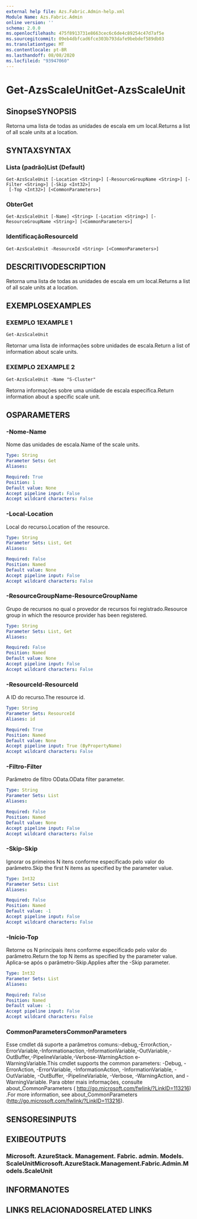 ```yaml
---
external help file: Azs.Fabric.Admin-help.xml
Module Name: Azs.Fabric.Admin
online version: ''
schema: 2.0.0
ms.openlocfilehash: 475f8913731e8663cec6c6de4c89254c47d7af5e
ms.sourcegitcommit: 09eb4dbfcad6fce303b793dafe9bebdef589db03
ms.translationtype: MT
ms.contentlocale: pt-BR
ms.lasthandoff: 08/08/2020
ms.locfileid: "93947060"
---
```

# <span data-ttu-id="a916f-101">Get-AzsScaleUnit</span><span class="sxs-lookup"><span data-stu-id="a916f-101">Get-AzsScaleUnit</span></span>

## <span data-ttu-id="a916f-102">Sinopse</span><span class="sxs-lookup"><span data-stu-id="a916f-102">SYNOPSIS</span></span>
<span data-ttu-id="a916f-103">Retorna uma lista de todas as unidades de escala em um local.</span><span class="sxs-lookup"><span data-stu-id="a916f-103">Returns a list of all scale units at a location.</span></span>

## <span data-ttu-id="a916f-104">SYNTAX</span><span class="sxs-lookup"><span data-stu-id="a916f-104">SYNTAX</span></span>

### <span data-ttu-id="a916f-105">Lista (padrão)</span><span class="sxs-lookup"><span data-stu-id="a916f-105">List (Default)</span></span>
```
Get-AzsScaleUnit [-Location <String>] [-ResourceGroupName <String>] [-Filter <String>] [-Skip <Int32>]
 [-Top <Int32>] [<CommonParameters>]
```

### <span data-ttu-id="a916f-106">Obter</span><span class="sxs-lookup"><span data-stu-id="a916f-106">Get</span></span>
```
Get-AzsScaleUnit [-Name] <String> [-Location <String>] [-ResourceGroupName <String>] [<CommonParameters>]
```

### <span data-ttu-id="a916f-107">Identificação</span><span class="sxs-lookup"><span data-stu-id="a916f-107">ResourceId</span></span>
```
Get-AzsScaleUnit -ResourceId <String> [<CommonParameters>]
```

## <span data-ttu-id="a916f-108">DESCRITIVO</span><span class="sxs-lookup"><span data-stu-id="a916f-108">DESCRIPTION</span></span>
<span data-ttu-id="a916f-109">Retorna uma lista de todas as unidades de escala em um local.</span><span class="sxs-lookup"><span data-stu-id="a916f-109">Returns a list of all scale units at a location.</span></span>

## <span data-ttu-id="a916f-110">EXEMPLOS</span><span class="sxs-lookup"><span data-stu-id="a916f-110">EXAMPLES</span></span>

### <span data-ttu-id="a916f-111">EXEMPLO 1</span><span class="sxs-lookup"><span data-stu-id="a916f-111">EXAMPLE 1</span></span>
```
Get-AzsScaleUnit
```

<span data-ttu-id="a916f-112">Retornar uma lista de informações sobre unidades de escala.</span><span class="sxs-lookup"><span data-stu-id="a916f-112">Return a list of information about scale units.</span></span>

### <span data-ttu-id="a916f-113">EXEMPLO 2</span><span class="sxs-lookup"><span data-stu-id="a916f-113">EXAMPLE 2</span></span>
```
Get-AzsScaleUnit -Name "S-Cluster"
```

<span data-ttu-id="a916f-114">Retorna informações sobre uma unidade de escala específica.</span><span class="sxs-lookup"><span data-stu-id="a916f-114">Return information about a specific scale unit.</span></span>

## <span data-ttu-id="a916f-115">OS</span><span class="sxs-lookup"><span data-stu-id="a916f-115">PARAMETERS</span></span>

### <span data-ttu-id="a916f-116">-Nome</span><span class="sxs-lookup"><span data-stu-id="a916f-116">-Name</span></span>
<span data-ttu-id="a916f-117">Nome das unidades de escala.</span><span class="sxs-lookup"><span data-stu-id="a916f-117">Name of the scale units.</span></span>

```yaml
Type: String
Parameter Sets: Get
Aliases:

Required: True
Position: 1
Default value: None
Accept pipeline input: False
Accept wildcard characters: False
```

### <span data-ttu-id="a916f-118">-Local</span><span class="sxs-lookup"><span data-stu-id="a916f-118">-Location</span></span>
<span data-ttu-id="a916f-119">Local do recurso.</span><span class="sxs-lookup"><span data-stu-id="a916f-119">Location of the resource.</span></span>

```yaml
Type: String
Parameter Sets: List, Get
Aliases:

Required: False
Position: Named
Default value: None
Accept pipeline input: False
Accept wildcard characters: False
```

### <span data-ttu-id="a916f-120">-ResourceGroupName</span><span class="sxs-lookup"><span data-stu-id="a916f-120">-ResourceGroupName</span></span>
<span data-ttu-id="a916f-121">Grupo de recursos no qual o provedor de recursos foi registrado.</span><span class="sxs-lookup"><span data-stu-id="a916f-121">Resource group in which the resource provider has been registered.</span></span>

```yaml
Type: String
Parameter Sets: List, Get
Aliases:

Required: False
Position: Named
Default value: None
Accept pipeline input: False
Accept wildcard characters: False
```

### <span data-ttu-id="a916f-122">-ResourceId</span><span class="sxs-lookup"><span data-stu-id="a916f-122">-ResourceId</span></span>
<span data-ttu-id="a916f-123">A ID do recurso.</span><span class="sxs-lookup"><span data-stu-id="a916f-123">The resource id.</span></span>

```yaml
Type: String
Parameter Sets: ResourceId
Aliases: id

Required: True
Position: Named
Default value: None
Accept pipeline input: True (ByPropertyName)
Accept wildcard characters: False
```

### <span data-ttu-id="a916f-124">-Filtro</span><span class="sxs-lookup"><span data-stu-id="a916f-124">-Filter</span></span>
<span data-ttu-id="a916f-125">Parâmetro de filtro OData.</span><span class="sxs-lookup"><span data-stu-id="a916f-125">OData filter parameter.</span></span>

```yaml
Type: String
Parameter Sets: List
Aliases:

Required: False
Position: Named
Default value: None
Accept pipeline input: False
Accept wildcard characters: False
```

### <span data-ttu-id="a916f-126">-Skip</span><span class="sxs-lookup"><span data-stu-id="a916f-126">-Skip</span></span>
<span data-ttu-id="a916f-127">Ignorar os primeiros N itens conforme especificado pelo valor do parâmetro.</span><span class="sxs-lookup"><span data-stu-id="a916f-127">Skip the first N items as specified by the parameter value.</span></span>

```yaml
Type: Int32
Parameter Sets: List
Aliases:

Required: False
Position: Named
Default value: -1
Accept pipeline input: False
Accept wildcard characters: False
```

### <span data-ttu-id="a916f-128">-Início</span><span class="sxs-lookup"><span data-stu-id="a916f-128">-Top</span></span>
<span data-ttu-id="a916f-129">Retorne os N principais itens conforme especificado pelo valor do parâmetro.</span><span class="sxs-lookup"><span data-stu-id="a916f-129">Return the top N items as specified by the parameter value.</span></span>
<span data-ttu-id="a916f-130">Aplica-se após o parâmetro-Skip.</span><span class="sxs-lookup"><span data-stu-id="a916f-130">Applies after the -Skip parameter.</span></span>

```yaml
Type: Int32
Parameter Sets: List
Aliases:

Required: False
Position: Named
Default value: -1
Accept pipeline input: False
Accept wildcard characters: False
```

### <span data-ttu-id="a916f-131">CommonParameters</span><span class="sxs-lookup"><span data-stu-id="a916f-131">CommonParameters</span></span>
<span data-ttu-id="a916f-132">Esse cmdlet dá suporte a parâmetros comuns:-debug,-ErrorAction,-ErrorVariable,-Informationaction,-InformationVariable,-OutVariable,-OutBuffer,-PipelineVariable,-Verbose-WarningAction e-WarningVariable.</span><span class="sxs-lookup"><span data-stu-id="a916f-132">This cmdlet supports the common parameters: -Debug, -ErrorAction, -ErrorVariable, -InformationAction, -InformationVariable, -OutVariable, -OutBuffer, -PipelineVariable, -Verbose, -WarningAction, and -WarningVariable.</span></span> <span data-ttu-id="a916f-133">Para obter mais informações, consulte about_CommonParameters ( http://go.microsoft.com/fwlink/?LinkID=113216) .</span><span class="sxs-lookup"><span data-stu-id="a916f-133">For more information, see about_CommonParameters (http://go.microsoft.com/fwlink/?LinkID=113216).</span></span>

## <span data-ttu-id="a916f-134">SENSORES</span><span class="sxs-lookup"><span data-stu-id="a916f-134">INPUTS</span></span>

## <span data-ttu-id="a916f-135">EXIBE</span><span class="sxs-lookup"><span data-stu-id="a916f-135">OUTPUTS</span></span>

### <span data-ttu-id="a916f-136">Microsoft. AzureStack. Management. Fabric. admin. Models. ScaleUnit</span><span class="sxs-lookup"><span data-stu-id="a916f-136">Microsoft.AzureStack.Management.Fabric.Admin.Models.ScaleUnit</span></span>

## <span data-ttu-id="a916f-137">INFORMA</span><span class="sxs-lookup"><span data-stu-id="a916f-137">NOTES</span></span>

## <span data-ttu-id="a916f-138">LINKS RELACIONADOS</span><span class="sxs-lookup"><span data-stu-id="a916f-138">RELATED LINKS</span></span>
